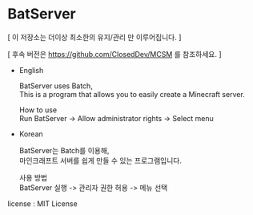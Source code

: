 # BatServer
 
 
[ 이 저장소는 더이상 최소한의 유지/관리 만 이루어집니다. ]

[ 후속 버전은 https://github.com/ClosedDev/MCSM 를 참조하세요. ]


- English                                            

  BatServer uses Batch,                                            
  This is a program that allows you to easily create a Minecraft server.

  How to use                                            
  Run BatServer -> Allow administrator rights -> Select menu

 
 
  
   

- Korean                                            

  BatServer는 Batch를 이용해,                                            
  마인크래프트 서버를 쉽게 만들 수 있는 프로그램입니다.

  사용 방법                                         
  BatServer 실행 -> 관리자 권한 허용 -> 메뉴 선택



license : MIT License
